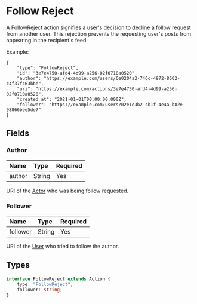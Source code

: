 # Follow Reject

A FollowReject action signifies a user's decision to decline a follow request from another user. This rejection prevents the requesting user's posts from appearing in the recipient's feed.

Example:
```json5
{
    "type": "FollowReject",
    "id": "3e7e4750-afd4-4d99-a256-02f0710a0520",
    "author": "https://example.com/users/6e0204a2-746c-4972-8602-c4f37fc63bbe",
    "uri": "https://example.com/actions/3e7e4750-afd4-4d99-a256-02f0710a0520",
    "created_at": "2021-01-01T00:00:00.000Z",
    "follower": "https://example.com/users/02e1e3b2-cb1f-4e4a-b82e-98866bee5de7"
}
```

## Fields

### Author

| Name   | Type   | Required |
| :----- | :----- | :------- |
| author | String | Yes      |

URI of the [Actor](./actors) who was being follow requested.

### Follower

| Name   | Type   | Required |
| :----- | :----- | :------- |
| follower | String | Yes      |

URI of the [User](./user) who tried to follow the author.

## Types

```typescript
interface FollowReject extends Action {
    type: "FollowReject";
    follower: string;
}
```
